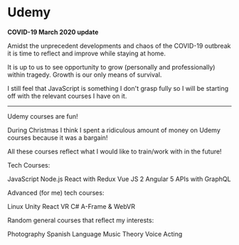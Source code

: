 # Udemy

**COVID-19 March 2020 update**

Amidst the unprecedent developments and chaos of the COVID-19 outbreak it is time to reflect and improve while staying at home.

It is up to us to see opportunity to grow (personally and professionally) within tragedy. Growth is our only means of survival.

I still feel that JavaScript is something I don't grasp fully so I will be starting off with the relevant courses I have on it.


------------------------------------------------------------------------------------------------------------------
Udemy courses are fun!

During Christmas I think I spent a ridiculous amount of money on Udemy courses because it was a bargain!

All these courses reflect what I would like to train/work with in the future!

Tech Courses:

JavaScript
Node.js
React with Redux
Vue JS 2
Angular 5
APIs with GraphQL

Advanced (for me) tech courses:

Linux
Unity
React VR
C#
A-Frame & WebVR

Random general courses that reflect my interests:

Photography
Spanish Language
Music Theory
Voice Acting
